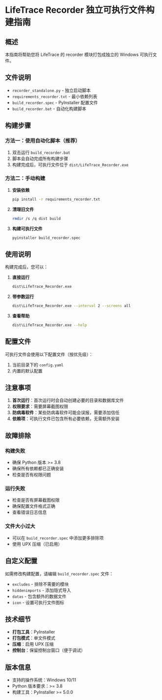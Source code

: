 # LifeTrace Recorder 独立可执行文件构建指南

## 概述

本指南将帮助您将 LifeTrace 的 recorder 模块打包成独立的 Windows 可执行文件。

## 文件说明

- `recorder_standalone.py` - 独立启动脚本
- `requirements_recorder.txt` - 最小依赖列表
- `build_recorder.spec` - PyInstaller 配置文件
- `build_recorder.bat` - 自动化构建脚本

## 构建步骤

### 方法一：使用自动化脚本（推荐）

1. 双击运行 `build_recorder.bat`
2. 脚本会自动完成所有构建步骤
3. 构建完成后，可执行文件位于 `dist/LifeTrace_Recorder.exe`

### 方法二：手动构建

1. **安装依赖**
   ```bash
   pip install -r requirements_recorder.txt
   ```

2. **清理旧文件**
   ```bash
   rmdir /s /q dist build
   ```

3. **构建可执行文件**
   ```bash
   pyinstaller build_recorder.spec
   ```

## 使用说明

构建完成后，您可以：

1. **直接运行**
   ```bash
   dist\LifeTrace_Recorder.exe
   ```

2. **带参数运行**
   ```bash
   dist\LifeTrace_Recorder.exe --interval 2 --screens all
   ```

3. **查看帮助**
   ```bash
   dist\LifeTrace_Recorder.exe --help
   ```

## 配置文件

可执行文件会使用以下配置文件（按优先级）：
1. 当前目录下的 `config.yaml`
2. 内置的默认配置

## 注意事项

1. **首次运行**：首次运行时会自动创建必要的目录和数据库文件
2. **权限要求**：需要屏幕截图权限
3. **防病毒软件**：某些防病毒软件可能会误报，需要添加信任
4. **依赖项**：可执行文件已包含所有必要依赖，无需额外安装

## 故障排除

### 构建失败
- 确保 Python 版本 >= 3.8
- 确保所有依赖都已正确安装
- 检查是否有权限问题

### 运行失败
- 检查是否有屏幕截图权限
- 确保配置文件格式正确
- 查看错误日志信息

### 文件大小过大
- 可以在 `build_recorder.spec` 中添加更多排除项
- 使用 UPX 压缩（已启用）

## 自定义配置

如需修改构建配置，请编辑 `build_recorder.spec` 文件：

- `excludes` - 排除不需要的模块
- `hiddenimports` - 添加隐式导入
- `datas` - 包含额外的数据文件
- `icon` - 设置可执行文件图标

## 技术细节

- **打包工具**：PyInstaller
- **打包模式**：单文件模式
- **压缩**：启用 UPX 压缩
- **控制台**：保留控制台窗口（便于调试）

## 版本信息

- 支持的操作系统：Windows 10/11
- Python 版本要求：>= 3.8
- 构建工具：PyInstaller >= 5.0.0
